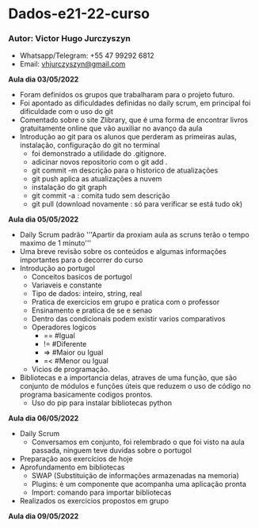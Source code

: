 # Dados-e21-22-curso
### Autor: Victor Hugo Jurczyszyn
- Whatsapp/Telegram: +55 47 99292 6812
- Email: vhjurczyszyn@gmail.com 

**Aula dia 03/05/2022**
- Foram definidos os grupos que trabalharam para o projeto futuro.
- Foi apontado as dificuldades definidas no daily scrum, em principal foi dificuldade com o uso do git
- Comentado sobre o site Zlibrary, que é uma forma de encontrar livros gratuitamente online que vão auxiliar no
  avanço da aula
- Introdução ao git para os alunos que perderam as primeiras aulas, instalação, configuração do git no terminal
    - foi demonstrado a utilidade do .gitignore.
    - adicinar novos repositorio com o git add .
    - git commit -m descrição para o historico de atualizações
    - git push aplica as atualizações a nuvem
    - instalação do git graph 
    - git commit -a : comita tudo sem descrição
    - git pull (download novamente : só para verificar se está tudo ok)
 
 **Aula dia 05/05/2022**

- Daily Scrum padrão 
'''Apartir da proxiam aula as scruns terão o tempo maximo de 1 minuto'''
- Uma breve revisão sobre os conteúdos e algumas informações importantes para o decorrer do curso
- Introdução ao portugol
  - Conceitos basicos de portugol
  - Variaveis e constante
  - Tipo de dados: inteiro, string, real
  - Pratica de exercicios em grupo e pratica com o professor
  - Ensinamento e pratica de se e senao
  - Dentro das condicionais podem existir varios comparativos
  - Operadores logicos 
    - == #Igual
    - != #Diferente
    - => #Maior ou Igual
    - =< #Menor ou Igual
  - Vicios de programação.
- Bibliotecas e a importancia delas, atraves de uma função, que são conjunto de módulos e funções úteis que reduzem o uso de código no programa basicamente codigos prontos. 
  - Uso do pip para instalar bibliotecas python 

**Aula dia 06/05/2022**

- Daily Scrum
  - Conversamos em conjunto, foi relembrado o que foi visto na aula passada, ninguem teve duvidas sobre o portugol 
- Preparação aos exercícios de hoje
- Aprofundamento em bibliotecas
  - SWAP (Substituição de informações armazenadas na memoria)
  - Plugins: è um componente que acompanha uma aplicação pronta
  - Import: comando para importar bibliotecas
- Realizados os exercicios propostos em grupo

**Aula dia 09/05/2022**
  
 
    
